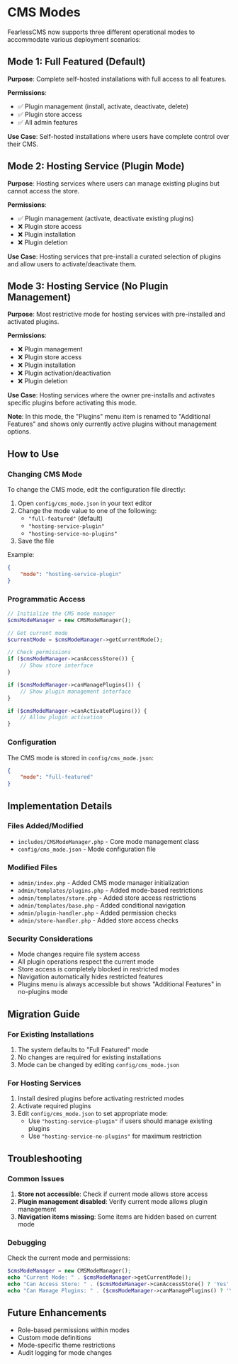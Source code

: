 # CMS Modes

FearlessCMS now supports three different operational modes to accommodate various deployment scenarios:

## Mode 1: Full Featured (Default)

**Purpose**: Complete self-hosted installations with full access to all features.

**Permissions**:
- ✅ Plugin management (install, activate, deactivate, delete)
- ✅ Plugin store access
- ✅ All admin features

**Use Case**: Self-hosted installations where users have complete control over their CMS.

## Mode 2: Hosting Service (Plugin Mode)

**Purpose**: Hosting services where users can manage existing plugins but cannot access the store.

**Permissions**:
- ✅ Plugin management (activate, deactivate existing plugins)
- ❌ Plugin store access
- ❌ Plugin installation
- ❌ Plugin deletion

**Use Case**: Hosting services that pre-install a curated selection of plugins and allow users to activate/deactivate them.

## Mode 3: Hosting Service (No Plugin Management)

**Purpose**: Most restrictive mode for hosting services with pre-installed and activated plugins.

**Permissions**:
- ❌ Plugin management
- ❌ Plugin store access
- ❌ Plugin installation
- ❌ Plugin activation/deactivation
- ❌ Plugin deletion

**Use Case**: Hosting services where the owner pre-installs and activates specific plugins before activating this mode.

**Note**: In this mode, the "Plugins" menu item is renamed to "Additional Features" and shows only currently active plugins without management options.

## How to Use

### Changing CMS Mode

To change the CMS mode, edit the configuration file directly:

1. Open `config/cms_mode.json` in your text editor
2. Change the mode value to one of the following:
   - `"full-featured"` (default)
   - `"hosting-service-plugin"`
   - `"hosting-service-no-plugins"`
3. Save the file

Example:
```json
{
    "mode": "hosting-service-plugin"
}
```

### Programmatic Access

```php
// Initialize the CMS mode manager
$cmsModeManager = new CMSModeManager();

// Get current mode
$currentMode = $cmsModeManager->getCurrentMode();

// Check permissions
if ($cmsModeManager->canAccessStore()) {
    // Show store interface
}

if ($cmsModeManager->canManagePlugins()) {
    // Show plugin management interface
}

if ($cmsModeManager->canActivatePlugins()) {
    // Allow plugin activation
}
```

### Configuration

The CMS mode is stored in `config/cms_mode.json`:

```json
{
    "mode": "full-featured"
}
```

## Implementation Details

### Files Added/Modified

- `includes/CMSModeManager.php` - Core mode management class
- `config/cms_mode.json` - Mode configuration file

### Modified Files

- `admin/index.php` - Added CMS mode manager initialization
- `admin/templates/plugins.php` - Added mode-based restrictions
- `admin/templates/store.php` - Added store access restrictions
- `admin/templates/base.php` - Added conditional navigation
- `admin/plugin-handler.php` - Added permission checks
- `admin/store-handler.php` - Added store access checks

### Security Considerations

- Mode changes require file system access
- All plugin operations respect the current mode
- Store access is completely blocked in restricted modes
- Navigation automatically hides restricted features
- Plugins menu is always accessible but shows "Additional Features" in no-plugins mode

## Migration Guide

### For Existing Installations

1. The system defaults to "Full Featured" mode
2. No changes are required for existing installations
3. Mode can be changed by editing `config/cms_mode.json`

### For Hosting Services

1. Install desired plugins before activating restricted modes
2. Activate required plugins
3. Edit `config/cms_mode.json` to set appropriate mode:
   - Use `"hosting-service-plugin"` if users should manage existing plugins
   - Use `"hosting-service-no-plugins"` for maximum restriction

## Troubleshooting

### Common Issues

1. **Store not accessible**: Check if current mode allows store access
2. **Plugin management disabled**: Verify current mode allows plugin management
3. **Navigation items missing**: Some items are hidden based on current mode

### Debugging

Check the current mode and permissions:

```php
$cmsModeManager = new CMSModeManager();
echo "Current Mode: " . $cmsModeManager->getCurrentMode();
echo "Can Access Store: " . ($cmsModeManager->canAccessStore() ? 'Yes' : 'No');
echo "Can Manage Plugins: " . ($cmsModeManager->canManagePlugins() ? 'Yes' : 'No');
```

## Future Enhancements

- Role-based permissions within modes
- Custom mode definitions
- Mode-specific theme restrictions
- Audit logging for mode changes 